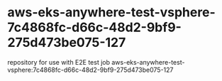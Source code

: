 # aws-eks-anywhere-test-vsphere-7c4868fc-d66c-48d2-9bf9-275d473be075-127
repository for use with E2E test job aws-eks-anywhere-test-vsphere:7c4868fc-d66c-48d2-9bf9-275d473be075-127
